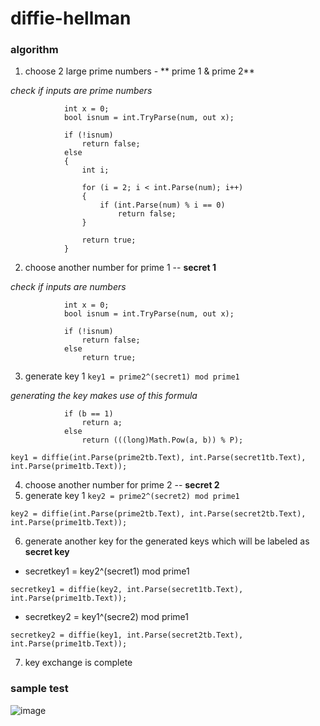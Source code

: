 # diffie-hellman

### algorithm
1. choose 2 large prime numbers - ** prime 1 & prime 2**

*_check if inputs are prime numbers_*
```
            int x = 0;
            bool isnum = int.TryParse(num, out x);

            if (!isnum)
                return false;
            else
            {
                int i;

                for (i = 2; i < int.Parse(num); i++)
                {
                    if (int.Parse(num) % i == 0)
                        return false;
                }

                return true;
            }
```

2. choose another number for prime 1 -- **secret 1**

*_check if inputs are numbers_*
```
            int x = 0;
            bool isnum = int.TryParse(num, out x);

            if (!isnum)
                return false;
            else
                return true;
```

3. generate key 1 ```key1 = prime2^(secret1) mod prime1```

*_generating the key makes use of this formula_*
```
            if (b == 1)
                return a;
            else
                return (((long)Math.Pow(a, b)) % P);
```

```
key1 = diffie(int.Parse(prime2tb.Text), int.Parse(secret1tb.Text), int.Parse(prime1tb.Text));
```

4. choose another number for prime 2 -- **secret 2**
5. generate key 1 ```key2 = prime2^(secret2) mod prime1```
```
key2 = diffie(int.Parse(prime2tb.Text), int.Parse(secret2tb.Text), int.Parse(prime1tb.Text));
```

6. generate another key for the generated keys which will be labeled as **secret key**
- secretkey1 = key2^(secret1) mod prime1
```
secretkey1 = diffie(key2, int.Parse(secret1tb.Text), int.Parse(prime1tb.Text));
```

- secretkey2 = key1^(secre2) mod prime1
```
secretkey2 = diffie(key1, int.Parse(secret2tb.Text), int.Parse(prime1tb.Text));
```
7. key exchange is complete

### sample test
![image](https://user-images.githubusercontent.com/52037251/219642084-6b441952-f2b7-46e1-af3c-c533e39eb2d9.png)
